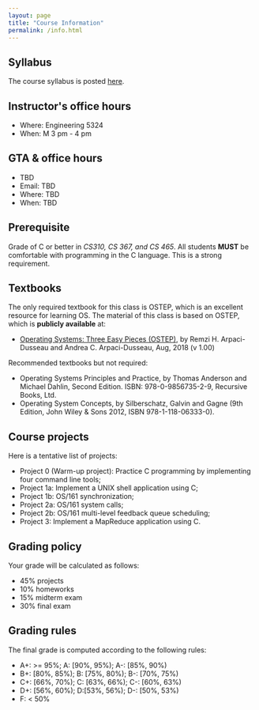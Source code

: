 ```yaml
---
layout: page
title: "Course Information"
permalink: /info.html
---
```


## Syllabus

The course syllabus is posted [here](https://cs.gmu.edu/media/syllabi/Spring2020/CS_571ChengY.html).

## Instructor's office hours

* Where: Engineering 5324
* When: M 3 pm - 4 pm

## GTA & office hours

* TBD
* Email: TBD
* Where: TBD
* When: TBD

## Prerequisite

Grade of C or better in *CS310, CS 367, and CS 465*. All students
**MUST** be comfortable with programming in the C language. This is a
strong requirement. 

## Textbooks

The only required textbook for this class is OSTEP, which is an
excellent resource for learning OS. The material of this class is
based on OSTEP, which is **publicly available** at: 

* [Operating Systems: Three Easy Pieces (OSTEP)](http://pages.cs.wisc.edu/~remzi/OSTEP/), by Remzi H. Arpaci-Dusseau and Andrea C. Arpaci-Dusseau, Aug, 2018 (v 1.00)

Recommended textbooks but not required:

* Operating Systems Principles and Practice, by Thomas Anderson and Michael Dahlin, Second Edition. ISBN: 978-0-9856735-2-9, Recursive Books, Ltd.
* Operating System Concepts, by Silberschatz, Galvin and Gagne (9th Edition, John Wiley & Sons 2012, ISBN 978-1-118-06333-0). 

## Course projects

Here is a tentative list of projects:

* Project 0 (Warm-up project): Practice C programming by implementing four command line tools;
* Project 1a: Implement a UNIX shell application using C;
* Project 1b: OS/161 synchronization;
* Project 2a: OS/161 system calls;
* Project 2b: OS/161 multi-level feedback queue scheduling;
* Project 3: Implement a MapReduce application using C.

## Grading policy

Your grade will be calculated as follows:

* 45% projects
* 10% homeworks
* 15% midterm exam
* 30% final exam

## Grading rules

The final grade is computed according to the following rules:

* A+: >= 95%; A: \[90%, 95%); A-: \[85%, 90%)
* B+: \[80%, 85%); B: \[75%, 80%); B-: \[70%, 75%)
* C+: \[66%, 70%); C: \[63%, 66%); C-: \[60%, 63%)
* D+: \[56%, 60%); D:\[53%, 56%); D-: \[50%, 53%)
* F: < 50%

